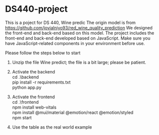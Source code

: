 # DS440-project
This is a poject for DS 440, Wine predic
The origin model is from https://github.com/jovialniyo93/red_wine_quality_prediction
We designed the front-end and back-end based on this model. The project includes the front-end and back-end developed based on JavaScript.
Make sure you have JavaScript-related components in your environment before use.

Please follow the steps below to start  
1. Unzip the file Wine predict; the file is a bit large; please be patient.  
2. Activate the backend  
  cd .\backend\
    pip install -r requirements.txt  
    python app.py

3. Activate the frontend  
  cd .\frontend  
  npm install web-vitals  
  npm install @mui/material @emotion/react @emotion/styled  
  npm start  
4. Use the table as the real world example
